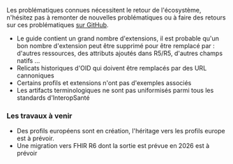 Les problématiques connues nécessitent le retour de l'écosystème, n'hésitez pas à remonter de nouvelles problématiques ou à faire des retours sur ces problématiques [sur GitHub](https://github.com/Interop-Sante/hl7.fhir.fr.core/issues).

* Le guide contient un grand nombre d'extensions, il est probable qu'un bon nombre d'extension peut être supprimé pour être remplacé par : d'autres ressources, des attributs ajoutés dans R5/R5, d'autres champs natifs ...
* Relicats historiques d'OID qui doivent être remplacés par des URL cannoniques
* Certains profils et extensions n'ont pas d'exemples associés
* Les artifacts terminologiques ne sont pas uniformisés parmi tous les standards d'InteropSanté

### Les travaux à venir

* Des profils européens sont en création, l'héritage vers les profils europe est à prévoir.
* Une migration vers FHIR R6 dont la sortie est prévue en 2026 est à prévoir

